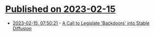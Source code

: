 # [Published on 2023-02-15](index.md)

* [2023-02-15, 07:50:21](https://news.ycombinator.com/item?id=34801172) - [A Call to Legislate &#x27;Backdoors&#x27; into Stable Diffusion](https://metaphysic.ai/a-call-to-legislate-backdoors-into-stable-diffusion/)
